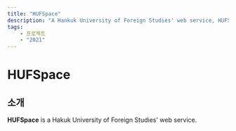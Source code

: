 ```yaml
---
title: "HUFSpace"
description: "A Hankuk University of Foreign Studies' web service, HUFSPace"
tags:
    - 프로젝트
    - "2021"
---
```


# HUFSpace

## 소개

**HUFSpace** is a Hakuk University of Foreign Studies' web service.